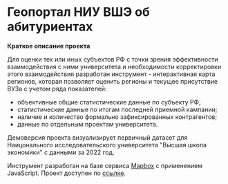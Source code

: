# Геопортал НИУ ВШЭ об абитуриентах

**Краткое описание проекта**

Для оценки тех или иных субъектов РФ с точки зрения эффективности взаимодействия с ними университета и необходимости корректировки этого взаимодействия разработан инструмент - интерактивная карта регионов, которая позволяет оценить регионы и текущее присутствие ВУЗа с учетом ряда показателей:
* объективные общие статистические данные по субъекту РФ;
* статистические данные по итогам последней приемной кампании;
* наличие и количество формально зафиксированных контрагентов;
* данные по отдельным проектам университета.

Демоверсия проекта визуализирует первичный датасет для Наицонального исследовательского университета "Высшая школа экономики" с данными за 2022 год.

Инструмент разработан на базе сервиса [Mapbox](https://www.mapbox.com/) с применением JavaScript. Проект доступен по [ссылке](https://boriksu.github.io/#).

